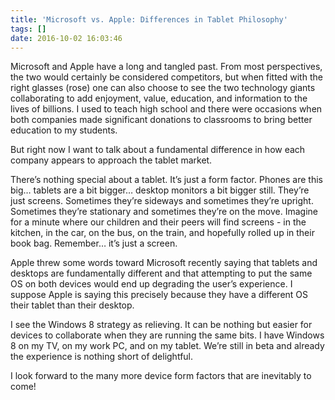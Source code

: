 ```yaml
---
title: 'Microsoft vs. Apple: Differences in Tablet Philosophy'
tags: []
date: 2016-10-02 16:03:46
---
```


Microsoft and Apple have a long and tangled past. From most perspectives, the two would certainly be considered competitors, but when fitted with the right glasses (rose) one can also choose to see the two technology giants collaborating to add enjoyment, value, education, and information to the lives of billions. I used to teach high school and there were occasions when both companies made significant donations to classrooms to bring better education to my students.

But right now I want to talk about a fundamental difference in how each company appears to approach the tablet market.

There&rsquo;s nothing special about a tablet. It&rsquo;s just a form factor. Phones are this big&hellip; tablets are a bit bigger&hellip; desktop monitors a bit bigger still. They&rsquo;re just screens. Sometimes they&rsquo;re sideways and sometimes they&rsquo;re upright. Sometimes they&rsquo;re stationary and sometimes they&rsquo;re on the move. Imagine for a minute where our children and their peers will find screens - in the kitchen, in the car, on the bus, on the train, and hopefully rolled up in their book bag. Remember&hellip; it&rsquo;s just a screen.

Apple threw some words toward Microsoft recently saying that tablets and desktops are fundamentally different and that attempting to put the same OS on both devices would end up degrading the user&rsquo;s experience. I suppose Apple is saying this precisely because they have a different OS their tablet than their desktop.

I see the Windows 8 strategy as relieving. It can be nothing but easier for devices to collaborate when they are running the same bits. I have Windows 8 on my TV, on my work PC, and on my tablet. We&rsquo;re still in beta and already the experience is nothing short of delightful.

I look forward to the many more device form factors that are inevitably to come!